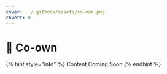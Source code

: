 ```yaml
---
cover: ../.gitbook/assets/co-own.png
coverY: 0
---
```


# 🔐 Co-own

{% hint style="info" %}
Content Coming Soon
{% endhint %}
